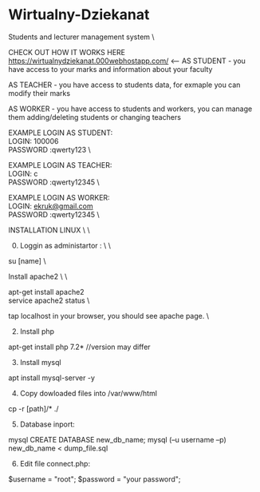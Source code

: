 # Wirtualny-Dziekanat
Students and lecturer management system \\


CHECK OUT HOW IT WORKS HERE https://wirtualnydziekanat.000webhostapp.com/
<--
AS STUDENT - you have access to your marks and information about your faculty

AS TEACHER - you have access to students data, for exmaple you can modify their marks

AS WORKER - you have access to students and workers, you can manage them adding/deleting students or changing teachers



EXAMPLE LOGIN AS STUDENT: \
LOGIN: 100006 \
PASSWORD :qwerty123 \

EXAMPLE LOGIN AS TEACHER: \
LOGIN: c \
PASSWORD :qwerty12345 \

EXAMPLE LOGIN AS WORKER: \
LOGIN: ekruk@gmail.com \
PASSWORD :qwerty12345 \



INSTALLATION LINUX \ \

0. Loggin as administartor : \ \

su [name] \\

Install apache2 \ \

apt-get install apache2 \
service apache2 status \

tap localhost in your browser, you should see apache page. \\

2. Install php

apt-get install php 7.2* //version may differ

3. Install mysql

apt install mysql-server -y

4. Copy dowloaded files into /var/www/html

cp -r [path]/* ./

5. Database inport:

mysql
CREATE DATABASE new_db_name;
mysql (–u username –p) new_db_name < dump_file.sql

6. Edit file connect.php:

$username = "root";
$password = "your password";
